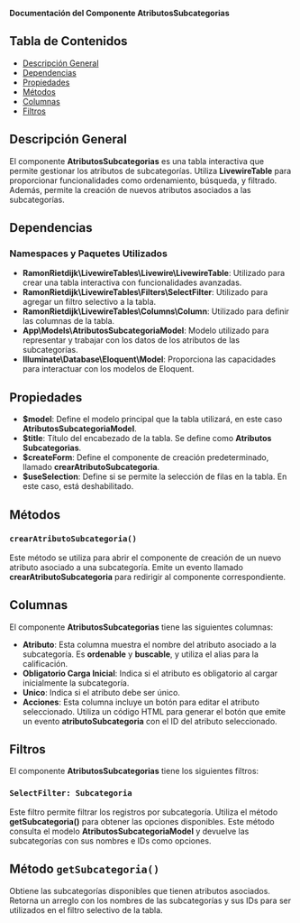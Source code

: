 **Documentación del Componente AtributosSubcategorias**

## Tabla de Contenidos
- [Descripción General](#descripción-general)
- [Dependencias](#dependencias)
- [Propiedades](#propiedades)
- [Métodos](#métodos)
- [Columnas](#columnas)
- [Filtros](#filtros)

## Descripción General
El componente **AtributosSubcategorias** es una tabla interactiva que permite gestionar los atributos de subcategorías. Utiliza **LivewireTable** para proporcionar funcionalidades como ordenamiento, búsqueda, y filtrado. Además, permite la creación de nuevos atributos asociados a las subcategorías.

## Dependencias
### Namespaces y Paquetes Utilizados
- **RamonRietdijk\LivewireTables\Livewire\LivewireTable**: Utilizado para crear una tabla interactiva con funcionalidades avanzadas.
- **RamonRietdijk\LivewireTables\Filters\SelectFilter**: Utilizado para agregar un filtro selectivo a la tabla.
- **RamonRietdijk\LivewireTables\Columns\Column**: Utilizado para definir las columnas de la tabla.
- **App\Models\AtributosSubcategoriaModel**: Modelo utilizado para representar y trabajar con los datos de los atributos de las subcategorías.
- **Illuminate\Database\Eloquent\Model**: Proporciona las capacidades para interactuar con los modelos de Eloquent.

## Propiedades
- **\$model**: Define el modelo principal que la tabla utilizará, en este caso **AtributosSubcategoriaModel**.
- **\$title**: Título del encabezado de la tabla. Se define como **Atributos Subcategorias**.
- **\$createForm**: Define el componente de creación predeterminado, llamado **crearAtributoSubcategoria**.
- **\$useSelection**: Define si se permite la selección de filas en la tabla. En este caso, está deshabilitado.

## Métodos

### `crearAtributoSubcategoria()`
Este método se utiliza para abrir el componente de creación de un nuevo atributo asociado a una subcategoría. Emite un evento llamado **crearAtributoSubcategoria** para redirigir al componente correspondiente.

## Columnas
El componente **AtributosSubcategorias** tiene las siguientes columnas:

- **Atributo**: Esta columna muestra el nombre del atributo asociado a la subcategoría. Es **ordenable** y **buscable**, y utiliza el alias para la calificación.
- **Obligatorio Carga Inicial**: Indica si el atributo es obligatorio al cargar inicialmente la subcategoría.
- **Unico**: Indica si el atributo debe ser único.
- **Acciones**: Esta columna incluye un botón para editar el atributo seleccionado. Utiliza un código HTML para generar el botón que emite un evento **atributoSubcategoria** con el ID del atributo seleccionado.

## Filtros
El componente **AtributosSubcategorias** tiene los siguientes filtros:

### `SelectFilter: Subcategoria`
Este filtro permite filtrar los registros por subcategoría. Utiliza el método **getSubcategoria()** para obtener las opciones disponibles. Este método consulta el modelo **AtributosSubcategoriaModel** y devuelve las subcategorías con sus nombres e IDs como opciones.

## Método `getSubcategoria()`
Obtiene las subcategorías disponibles que tienen atributos asociados. Retorna un arreglo con los nombres de las subcategorías y sus IDs para ser utilizados en el filtro selectivo de la tabla.

